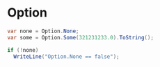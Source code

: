 # Option

```csharp
var none = Option.None;
var some = Option.Some(321231233.0).ToString();

if (!none)
  WriteLine("Option.None == false");
```
